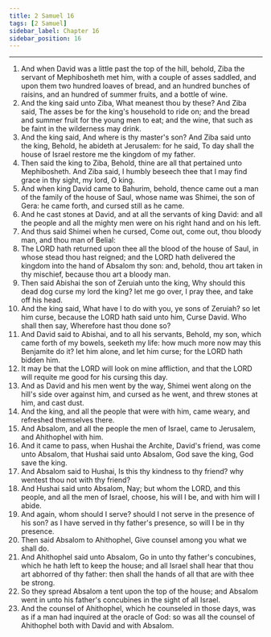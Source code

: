 ```yaml
---
title: 2 Samuel 16
tags: [2 Samuel]
sidebar_label: Chapter 16
sidebar_position: 16
---
```


---
1. And when David was a little past the top of the hill, behold, Ziba the servant of Mephibosheth met him, with a couple of asses saddled, and upon them two hundred loaves of bread, and an hundred bunches of raisins, and an hundred of summer fruits, and a bottle of wine.
2. And the king said unto Ziba, What meanest thou by these? And Ziba said, The asses be for the king's household to ride on; and the bread and summer fruit for the young men to eat; and the wine, that such as be faint in the wilderness may drink.
3. And the king said, And where is thy master's son? And Ziba said unto the king, Behold, he abideth at Jerusalem: for he said, To day shall the house of Israel restore me the kingdom of my father.
4. Then said the king to Ziba, Behold, thine are all that pertained unto Mephibosheth. And Ziba said, I humbly beseech thee that I may find grace in thy sight, my lord, O king.
5. And when king David came to Bahurim, behold, thence came out a man of the family of the house of Saul, whose name was Shimei, the son of Gera: he came forth, and cursed still as he came.
6. And he cast stones at David, and at all the servants of king David: and all the people and all the mighty men were on his right hand and on his left.
7. And thus said Shimei when he cursed, Come out, come out, thou bloody man, and thou man of Belial:
8. The LORD hath returned upon thee all the blood of the house of Saul, in whose stead thou hast reigned; and the LORD hath delivered the kingdom into the hand of Absalom thy son: and, behold, thou art taken in thy mischief, because thou art a bloody man.
9. Then said Abishai the son of Zeruiah unto the king, Why should this dead dog curse my lord the king? let me go over, I pray thee, and take off his head.
10. And the king said, What have I to do with you, ye sons of Zeruiah? so let him curse, because the LORD hath said unto him, Curse David. Who shall then say, Wherefore hast thou done so?
11. And David said to Abishai, and to all his servants, Behold, my son, which came forth of my bowels, seeketh my life: how much more now may this Benjamite do it? let him alone, and let him curse; for the LORD hath bidden him.
12. It may be that the LORD will look on mine affliction, and that the LORD will requite me good for his cursing this day.
13. And as David and his men went by the way, Shimei went along on the hill's side over against him, and cursed as he went, and threw stones at him, and cast dust.
14. And the king, and all the people that were with him, came weary, and refreshed themselves there.
15. And Absalom, and all the people the men of Israel, came to Jerusalem, and Ahithophel with him.
16. And it came to pass, when Hushai the Archite, David's friend, was come unto Absalom, that Hushai said unto Absalom, God save the king, God save the king.
17. And Absalom said to Hushai, Is this thy kindness to thy friend? why wentest thou not with thy friend?
18. And Hushai said unto Absalom, Nay; but whom the LORD, and this people, and all the men of Israel, choose, his will I be, and with him will I abide.
19. And again, whom should I serve? should I not serve in the presence of his son? as I have served in thy father's presence, so will I be in thy presence.
20. Then said Absalom to Ahithophel, Give counsel among you what we shall do.
21. And Ahithophel said unto Absalom, Go in unto thy father's concubines, which he hath left to keep the house; and all Israel shall hear that thou art abhorred of thy father: then shall the hands of all that are with thee be strong.
22. So they spread Absalom a tent upon the top of the house; and Absalom went in unto his father's concubines in the sight of all Israel.
23. And the counsel of Ahithophel, which he counseled in those days, was as if a man had inquired at the oracle of God: so was all the counsel of Ahithophel both with David and with Absalom.
